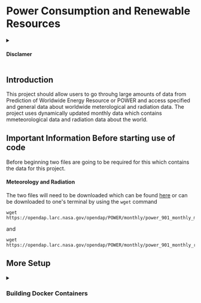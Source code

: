 <h1> Power Consumption and Renewable Resources </h1>
   <details> <summary> <h4>Disclamer</h4> </summary> This repository contains all of the files for the Final project for COE332.
  Due to complication with site resources of data some data was made unavailable 
   </details>
   
<h2> Introduction </h2>
This project should allow users to go throuhg large amounts of data from Prediction of Worldwide Energy Resource or POWER and access specified and general data about worldwide meterological and radiation data. The project uses dynamically updated monthly data which contains mmeteorological data and radiation data about the world.

<h2> Important Information Before starting use of code </h2> 
Before beginning two files are going to be required for this which contains the data for this project. 
<h4> Meteorology and Radiation </h4>
The two files will need to be downloaded which can be found <a href="https://opendap.larc.nasa.gov/opendap/POWER/monthly/contents.html">here</a> or can be downloaded to one's terminal by using the <code>wget</code> command

```
wget https://opendap.larc.nasa.gov/opendap/POWER/monthly/power_901_monthly_meteorology_utc.nc.covjson  
```

and 

```
wget https://opendap.larc.nasa.gov/opendap/POWER/monthly/power_901_monthly_radiation_utc.nc.covjson
```

<h2> More Setup </h2>
<details> <summary> <h3> Building Docker Containers </h3> </summary>
   -Dockerfile
      - to begin touch a file named Dockerfile to create the file in the directory by using <code> touch Dockerfile </code>
      - A Makefile is also available to facilitate the proccess and have all of the images created in one step, simply use <code> make all </code>
  
